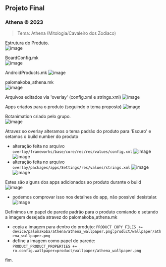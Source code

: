 ## Projeto Final
### Athena © 2023

> Tema: Athena (Mitologia/Cavaleiro dos Zodiaco)

Estrutura do Produto.  
![image](https://user-images.githubusercontent.com/19675356/230241612-8b396daf-66d6-475c-b2e7-0b52bebe06e8.png)


BoardConfig.mk  
![image](https://user-images.githubusercontent.com/19675356/230241691-a39e9d84-a22e-4fd1-a7f5-458801975b5a.png)

AndroidProducts.mk
![image](https://user-images.githubusercontent.com/19675356/230241742-495ff4c3-0914-40f8-94f3-aa1e3f52623f.png)

palomakoba_athena.mk  
![image](https://user-images.githubusercontent.com/19675356/230241935-5ce2043b-aa77-4e32-bcc9-b24f6b35ed53.png)

Arquivos editados via 'overlay' (config.xml e strings.xml)
![image](https://user-images.githubusercontent.com/19675356/230242065-bdfdc4a0-a3cd-4ed5-afc8-6fc575874734.png)

Apps criados para o produto (seguindo o tema proposto)
![image](https://user-images.githubusercontent.com/19675356/230242181-6aa9f073-6dc3-4c54-a59f-d1b5de45a8fb.png)

Botanimation criado pelo grupo.  
![image](https://user-images.githubusercontent.com/19675356/230242375-eaf4e6ff-b21f-46be-a4ef-102f22116980.png)

Atravez so overlay alteramos o tema padrão do produto para 'Escuro' e setamos o build number do produto  
- alteração feita no arquivo `overlay/frameworks/base/core/res/res/values/config.xml`
![image](https://user-images.githubusercontent.com/19675356/230247160-5afc1f9d-ef45-4b43-b4c6-878a28a0b720.png)
![image](https://user-images.githubusercontent.com/19675356/230242467-1bfe6fdb-7f33-47ec-9af6-46f1bc227efe.png)
- alteração feita no arquivo `overlay/packages/apps/Settings/res/values/strings.xml`
![image](https://user-images.githubusercontent.com/19675356/230247255-df204d8b-3e9f-46c8-85a8-d4ad75a9abf7.png)
![image](https://user-images.githubusercontent.com/19675356/230242702-3393c88f-8f9f-4fd2-af7c-208ace811aa8.png)

Estes são alguns dos apps adicionados ao produto durante o build  
![image](https://user-images.githubusercontent.com/19675356/230243547-48339bf0-7645-4b5a-ab5c-a6897369ef89.png)
- podemos comprovar isso nos detalhes do app, não possivel desistalar.
![image](https://user-images.githubusercontent.com/19675356/230243578-f026dc30-4639-49cf-804c-d315f16d325b.png)

Definimos um papel de parede padrão para o produto comiando e setando a imagem desejada atravez do palomakoba_athena.mk  
- copia a imagem para dentro do produto:
`PRODUCT_COPY_FILES += device/palomakoba/athena/athena_wallpaper.png:product/wallpaper/athena_wallpaper.png`  
- define a imagem como papel de parede:  
`PRODUCT_PRODUCT_PROPERTIES += ro.config.wallpaper=product/wallpaper/athena_wallpaper.png`  

fim.
